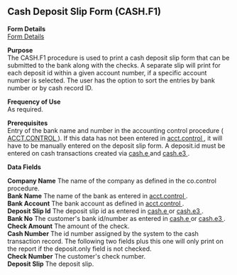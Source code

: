 ##  Cash Deposit Slip Form (CASH.F1)

<PageHeader />

**Form Details**  
[ Form Details ](CASH-F1-1/README.md)   

**Purpose**  
The CASH.F1 procedure is used to print a cash deposit slip form that can be
submitted to the bank along with the checks. A separate slip will print for
each deposit id within a given account number, if a specific account number is
selected. The user has the option to sort the entries by bank number or by
cash record ID.

**Frequency of Use**  
As required.

**Prerequisites**  
Entry of the bank name and number in the accounting control procedure ( [ ACCT.CONTROL ](../../../AP-OVERVIEW/AP-ENTRY/ACCT-CONTROL/README.md) ). If this data has not been entered in [ acct.control ](../../../AP-OVERVIEW/AP-ENTRY/ACCT-CONTROL/README.md) , it will have to be manually entered on the deposit slip form. A deposit.id must be entered on cash transactions created via [ cash.e ](../../AR-ENTRY/CASH-E/README.md) and [ cash.e3 ](../../AR-ENTRY/CASH-E3/README.md) . 

**Data Fields**

**Company Name** The name of the company as defined in the co.control
procedure.  
**Bank Name** The name of the bank as entered in [ acct.control ](../../../AP-OVERVIEW/AP-ENTRY/ACCT-CONTROL/README.md) .   
**Bank Account** The bank account as defined in [ acct.control ](../../../AP-OVERVIEW/AP-ENTRY/ACCT-CONTROL/README.md) .   
**Deposit Slip Id** The deposit slip id as entered in [ cash.e ](../../AR-ENTRY/CASH-E/README.md) or [ cash.e3 ](../../AR-ENTRY/CASH-E3/README.md) .   
**Bank No** The customer's bank id/number as entered in [ cash.e ](../../AR-ENTRY/CASH-E/README.md) or [ cash.e3 ](../../AR-ENTRY/CASH-E3/README.md) .   
**Check Amount** The amount of the check.  
**Cash Number** The id number assigned by the system to the cash transaction
record. The following two fields plus this one will only print on the report
if the deposit.only field is not checked.  
**Check Number** The customer's check number.  
**Deposit Slip** The deposit slip.  
  
<badge text= "Version 8.10.57" vertical="middle" />

<PageFooter />